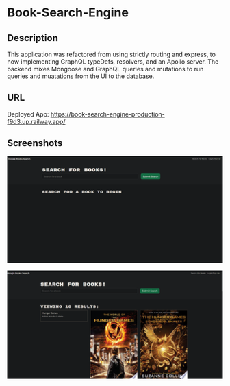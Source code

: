 # Book-Search-Engine

## Description

This application was refactored from using strictly routing and express, to now implementing GraphQL typeDefs, resolvers, and an Apollo server.  The backend mixes Mongoose and GraphQL queries and mutations to run queries and muatations from the UI to the database.

## URL

Deployed App: https://book-search-engine-production-f9d3.up.railway.app/

## Screenshots

![Screenshot1](badges/Screenshot1.PNG)

![Screenshot2](badges/Screenshot2.PNG)
